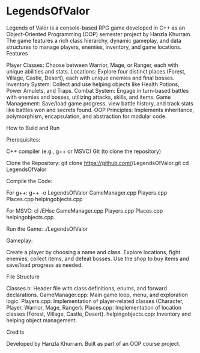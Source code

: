 # LegendsOfValor
Legends of Valor is a console-based RPG game developed in C++ as an Object-Oriented Programming (OOP) semester project by Hanzla Khurram. The game features a rich class hierarchy, dynamic gameplay, and data structures to manage players, enemies, inventory, and game locations.
Features

Player Classes: Choose between Warrior, Mage, or Ranger, each with unique abilities and stats.
Locations: Explore four distinct places (Forest, Village, Castle, Desert), each with unique enemies and final bosses.
Inventory System: Collect and use helping objects like Health Potions, Power Amulets, and Traps.
Combat System: Engage in turn-based battles with enemies and bosses, utilizing attacks, skills, and items.
Game Management: Save/load game progress, view battle history, and track stats like battles won and secrets found.
OOP Principles: Implements inheritance, polymorphism, encapsulation, and abstraction for modular code.

How to Build and Run

Prerequisites:

C++ compiler (e.g., g++ or MSVC)
Git (to clone the repository)


Clone the Repository:
git clone https://github.com/<Hanzla-Scripts>/LegendsOfValor.git
cd LegendsOfValor


Compile the Code:

For g++:
g++ -o LegendsOfValor GameManager.cpp Players.cpp Places.cpp helpingobjects.cpp


For MSVC:
cl /EHsc GameManager.cpp Players.cpp Places.cpp helpingobjects.cpp




Run the Game:
./LegendsOfValor


Gameplay:

Create a player by choosing a name and class.
Explore locations, fight enemies, collect items, and defeat bosses.
Use the shop to buy items and save/load progress as needed.



File Structure

Classes.h: Header file with class definitions, enums, and forward declarations.
GameManager.cpp: Main game loop, menu, and exploration logic.
Players.cpp: Implementation of player-related classes (Character, Player, Warrior, Mage, Ranger).
Places.cpp: Implementation of location classes (Forest, Village, Castle, Desert).
helpingobjects.cpp: Inventory and helping object management.

Credits

Developed by Hanzla Khurram.
Built as part of an OOP course project.

